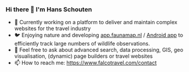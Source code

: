 ### Hi there 👋 I'm Hans Schouten

- 🚀 Currently working on a platform to deliver and maintain complex websites for the travel industry
- 🐦 Enjoying nature and developing [app.faunamap.nl](https://app.faunamap.nl/) / [Android app](https://play.google.com/store/apps/details?id=org.cordova.faunamap.app) to efficiently track large numbers of wildlife observations.
- 💬 Feel free to ask about advanced search, data processing, GIS, geo visualisation, (dynamic) page builders or travel websites
- 📫 How to reach me: https://www.falcotravel.com/contact

<!--
**HansSchouten/HansSchouten** is a ✨ _special_ ✨ repository because its `README.md` (this file) appears on your GitHub profile.

Here are some ideas to get you started:

- 🔭 I’m currently working on ...
- 🌱 I’m currently learning ...
- 👯 I’m looking to collaborate on ...
- 🤔 I’m looking for help with ...
- 💬 Ask me about ...
- 📫 How to reach me: ...
- 😄 Pronouns: ...
- ⚡ Fun fact: ...
-->
